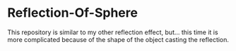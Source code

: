 # Reflection-Of-Sphere
This repository is similar to my other reflection effect, but...
this time it is more complicated because of the shape of the object casting the reflection.
